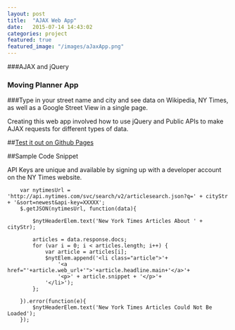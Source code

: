 ```yaml
---
layout: post
title:  "AJAX Web App"
date:   2015-07-14 14:43:02
categories: project
featured: true
featured_image: "/images/aJaxApp.png"
---
```


###AJAX and jQuery

###  Moving Planner App

###Type in your street name and city and see data on Wikipedia, NY Times, as well as a Google Street View in a single page.

Creating this web app involved how to use jQuery and Public APIs to make AJAX requests for different types of data.

##[Test it out on Github Pages](http://jaroot32.github.io/movingApp/)

##Sample Code Snippet

API Keys are unique and available by signing up with a developer account on the NY Times website.

        var nytimesUrl = 'http://api.nytimes.com/svc/search/v2/articlesearch.json?q=' + cityStr + '&sort=newest&api-key=XXXXX';
        $.getJSON(nytimesUrl, function(data){

            $nytHeaderElem.text('New York Times Articles About ' + cityStr);

            articles = data.response.docs;
            for (var i = 0; i < articles.length; i++) {
                var article = articles[i];
                $nytElem.append('<li class="article">'+
                    '<a href="'+article.web_url+'">'+article.headline.main+'</a>'+
                    '<p>' + article.snippet + '</p>'+
                '</li>');
            };

        }).error(function(e){
            $nytHeaderElem.text('New York Times Articles Could Not Be Loaded');
        });


